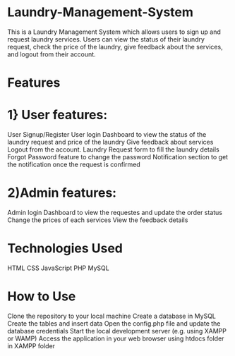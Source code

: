 # Laundry-Management-System
This is a Laundry Management System which allows users to sign up and request laundry services. Users can view the status of their laundry request, check the price of the laundry, give feedback about the services, and logout from their account.

# Features
# 1} User features:
User Signup/Register
User login
Dashboard to view the status of the laundry request and price of the laundry
Give feedback about services 
Logout from the account.
Laundry Request form to fill the laundry details
Forgot Password feature to change the password
Notification section to get the notification once the request is confirmed
# 2)Admin features:
Admin login
Dashboard to view the requestes and update the order status
Change the prices of each services
View the feedback details


# Technologies Used
HTML
CSS
JavaScript
PHP
MySQL

# How to Use
Clone the repository to your local machine
Create a database in MySQL
Create the tables and insert data
Open the config.php file and update the database credentials
Start the local development server (e.g. using XAMPP or WAMP)
Access the application in your web browser using htdocs folder in XAMPP folder
